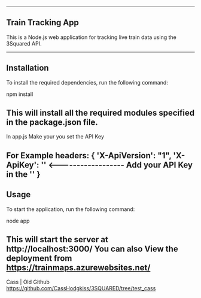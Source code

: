 ---------------------------------------------------------------------------------------
Train Tracking App
---------------------------------------------------------------------------------------
This is a Node.js web application for tracking live train data using the 3Squared API.

---------------------------------------------------------------------------------------
Installation
---------------------------------------------------------------------------------------
To install the required dependencies, run the following command:


npm install

This will install all the required modules specified in the package.json file.
-----------------------------------------------------------------------------------
In app.js Make your you set the API Key

For Example 
        headers: {
            'X-ApiVersion': "1",
            'X-ApiKey': ''  <------------------ Add your API Key in the ''
        }
-----------------------------------------------------------------------------------
Usage
-----------------------------------------------------------------------------------
To start the application, run the following command:

node app

This will start the server at http://localhost:3000/
You can also View the deployment from https://trainmaps.azurewebsites.net/
------------------------------------------------------------------------------------

Cass | Old Github
https://github.com/CassHodgkiss/3SQUARED/tree/test_cass
